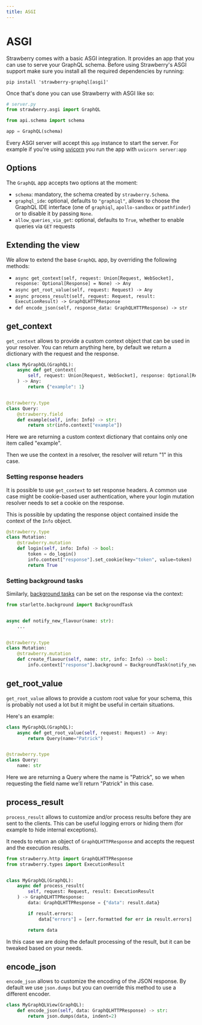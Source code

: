 ```yaml
---
title: ASGI
---
```


# ASGI

Strawberry comes with a basic ASGI integration. It provides an app that you can
use to serve your GraphQL schema. Before using Strawberry's ASGI support make
sure you install all the required dependencies by running:

```shell
pip install 'strawberry-graphql[asgi]'
```

Once that's done you can use Strawberry with ASGI like so:

```python
# server.py
from strawberry.asgi import GraphQL

from api.schema import schema

app = GraphQL(schema)
```

Every ASGI server will accept this `app` instance to start the server. For
example if you're using [uvicorn](https://pypi.org/project/uvicorn/) you run the
app with `uvicorn server:app`

## Options

The `GraphQL` app accepts two options at the moment:

- `schema`: mandatory, the schema created by `strawberry.Schema`.
- `graphql_ide`: optional, defaults to `"graphiql"`, allows to choose the
  GraphQL IDE interface (one of `graphiql`, `apollo-sandbox` or `pathfinder`) or
  to disable it by passing `None`.
- `allow_queries_via_get`: optional, defaults to `True`, whether to enable
  queries via `GET` requests

## Extending the view

We allow to extend the base `GraphQL` app, by overriding the following methods:

- `async get_context(self, request: Union[Request, WebSocket], response: Optional[Response] = None) -> Any`
- `async get_root_value(self, request: Request) -> Any`
- `async process_result(self, request: Request, result: ExecutionResult) -> GraphQLHTTPResponse`
- `def encode_json(self, response_data: GraphQLHTTPResponse) -> str`

## get_context

`get_context` allows to provide a custom context object that can be used in your
resolver. You can return anything here, by default we return a dictionary with
the request and the response.

```python
class MyGraphQL(GraphQL):
    async def get_context(
        self, request: Union[Request, WebSocket], response: Optional[Response] = None
    ) -> Any:
        return {"example": 1}


@strawberry.type
class Query:
    @strawberry.field
    def example(self, info: Info) -> str:
        return str(info.context["example"])
```

Here we are returning a custom context dictionary that contains only one item
called "example".

Then we use the context in a resolver, the resolver will return "1" in this
case.

### Setting response headers

It is possible to use `get_context` to set response headers. A common use case
might be cookie-based user authentication, where your login mutation resolver
needs to set a cookie on the response.

This is possible by updating the response object contained inside the context of
the `Info` object.

```python
@strawberry.type
class Mutation:
    @strawberry.mutation
    def login(self, info: Info) -> bool:
        token = do_login()
        info.context["response"].set_cookie(key="token", value=token)
        return True
```

### Setting background tasks

Similarly, [background tasks](https://www.starlette.io/background/) can be set
on the response via the context:

```python
from starlette.background import BackgroundTask


async def notify_new_flavour(name: str):
    ...


@strawberry.type
class Mutation:
    @strawberry.mutation
    def create_flavour(self, name: str, info: Info) -> bool:
        info.context["response"].background = BackgroundTask(notify_new_flavour, name)
```

## get_root_value

`get_root_value` allows to provide a custom root value for your schema, this is
probably not used a lot but it might be useful in certain situations.

Here's an example:

```python
class MyGraphQL(GraphQL):
    async def get_root_value(self, request: Request) -> Any:
        return Query(name="Patrick")


@strawberry.type
class Query:
    name: str
```

Here we are returning a Query where the name is "Patrick", so we when requesting
the field name we'll return "Patrick" in this case.

## process_result

`process_result` allows to customize and/or process results before they are sent
to the clients. This can be useful logging errors or hiding them (for example to
hide internal exceptions).

It needs to return an object of `GraphQLHTTPResponse` and accepts the request
and the execution results.

```python
from strawberry.http import GraphQLHTTPResponse
from strawberry.types import ExecutionResult


class MyGraphQL(GraphQL):
    async def process_result(
        self, request: Request, result: ExecutionResult
    ) -> GraphQLHTTPResponse:
        data: GraphQLHTTPResponse = {"data": result.data}

        if result.errors:
            data["errors"] = [err.formatted for err in result.errors]

        return data
```

In this case we are doing the default processing of the result, but it can be
tweaked based on your needs.

## encode_json

`encode_json` allows to customize the encoding of the JSON response. By default
we use `json.dumps` but you can override this method to use a different encoder.

```python
class MyGraphQLView(GraphQL):
    def encode_json(self, data: GraphQLHTTPResponse) -> str:
        return json.dumps(data, indent=2)
```
